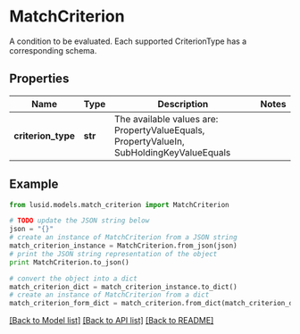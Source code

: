 # MatchCriterion

A condition to be evaluated.  Each supported CriterionType has a corresponding schema.

## Properties
Name | Type | Description | Notes
------------ | ------------- | ------------- | -------------
**criterion_type** | **str** | The available values are: PropertyValueEquals, PropertyValueIn, SubHoldingKeyValueEquals | 

## Example

```python
from lusid.models.match_criterion import MatchCriterion

# TODO update the JSON string below
json = "{}"
# create an instance of MatchCriterion from a JSON string
match_criterion_instance = MatchCriterion.from_json(json)
# print the JSON string representation of the object
print MatchCriterion.to_json()

# convert the object into a dict
match_criterion_dict = match_criterion_instance.to_dict()
# create an instance of MatchCriterion from a dict
match_criterion_form_dict = match_criterion.from_dict(match_criterion_dict)
```
[[Back to Model list]](../README.md#documentation-for-models) [[Back to API list]](../README.md#documentation-for-api-endpoints) [[Back to README]](../README.md)



